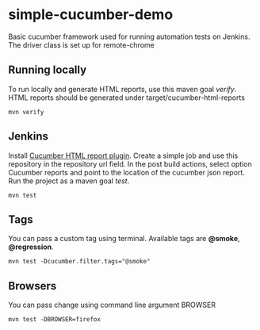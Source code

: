 # simple-cucumber-demo
Basic cucumber framework used for running automation tests on Jenkins.
The driver class is set up for remote-chrome

## Running locally
To run locally and generate HTML reports, use this maven goal *verify*. HTML reports should be generated under target/cucumber-html-reports
```
mvn verify
```

## Jenkins
Install [Cucumber HTML report plugin](https://plugins.jenkins.io/cucumber-reports). Create a simple job and use this repository in the repository url field. In the post build actions, select option Cucumber reports and point to the location of the cucumber json report. Run the project as a maven goal *test*.

```
mvn test
```
## Tags
You can pass a custom tag using terminal. Available tags are **@smoke**, **@regression**. 

```
mvn test -Dcucumber.filter.tags="@smoke"
```
## Browsers
You can pass change using command line argument BROWSER
```
mvn test -DBROWSER=firefox

```
